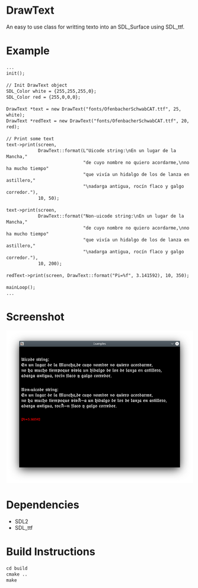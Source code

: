 # DrawText

An easy to use class for writting texto into an SDL_Surface using SDL_ttf.

# Example
    ...
    init();
    
    // Init DrawText object
    SDL_Color white = {255,255,255,0};
    SDL_Color red = {255,0,0,0};
    
    DrawText *text = new DrawText("fonts/OfenbacherSchwabCAT.ttf", 25, white);
    DrawText *redText = new DrawText("fonts/OfenbacherSchwabCAT.ttf", 20, red);
    
    // Print some text
    text->print(screen,
                DrawText::format(L"Uicode string:\nEn un lugar de la Mancha,"
                                 "de cuyo nombre no quiero acordarme,\nno ha mucho tiempo"
                                 "que vivía un hidalgo de los de lanza en astillero,"
                                 "\nadarga antigua, rocín flaco y galgo corredor."),
                10, 50);

    text->print(screen,
                DrawText::format("Non-uicode string:\nEn un lugar de la Mancha,"
                                 "de cuyo nombre no quiero acordarme,\nno ha mucho tiempo"
                                 "que vivía un hidalgo de los de lanza en astillero,"
                                 "\nadarga antigua, rocín flaco y galgo corredor."),
                10, 200);

    redText->print(screen, DrawText::format("Pi=%f", 3.141592), 10, 350);
    
    mainLoop();
    ...
# Screenshot
![drawing](Screenshot.png)

# Dependencies
* SDL2
* SDL_ttf

# Build Instructions
```
cd build 
cmake ..
make
```



